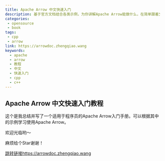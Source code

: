 ```yaml
---
title: Apache Arrow 中文快速入门
description: 基于官方文档结合各类示例，为你讲解Apache Arrow能做什么，在简单跟着文档做一些编码就能了解Apache Arrow的一些关键功能。
categories:
 - opensource
 - book
tags:
 - cpp
 - arrow
link: https://arrowdoc.zhengqiao.wang
keywords:
  - apache
  - arrow
  - 教程
  - 中文
  - 快速入门
  - cpp
  - c++
---
```


## Apache Arrow 中文快速入门教程

这个是我总结并写了一个适用于程序员的Apache Arrow入门手册。可以根据其中的示例学习使用Apache Arrow。

欢迎光临哟～

麻烦给个Star谢谢！

[跳转链接https://arrowdoc.zhengqiao.wang](https://arrowdoc.zhengqiao.wang)
